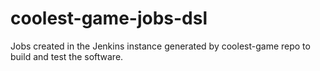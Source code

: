 # coolest-game-jobs-dsl

Jobs created in the Jenkins instance generated by coolest-game repo to build and test the software.
